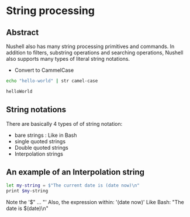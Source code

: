 # String processing

## Abstract

Nushell also has many string processing primitives and commands.
In addition to filters, substring operations and searching operations,
Nushell also supports many types of literal string notations.


- Convert to CammelCase


```sh
echo "hello-world" | str camel-case

helloWorld
```


## String notations

There are basically 4 types of  of string notation:

- bare strings : Like in Bash
- single quoted strings
- Double quoted strings
- Interpolation strings



## An example of an Interpolation string

```sh
let my-string = $"The current date is (date now)\n"
print $my-string
```



Note the '$" ... "' 
Also, the expression within: '(date now)'
Like Bash: "The date is $(date)\n"
